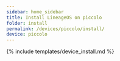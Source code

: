 ```yaml
---
sidebar: home_sidebar
title: Install LineageOS on piccolo
folder: install
permalink: /devices/piccolo/install/
device: piccolo
---
```

{% include templates/device_install.md %}
